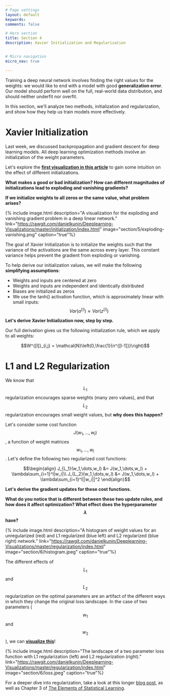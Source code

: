 ```yaml
---
# Page settings
layout: default
keywords:
comments: false

# Hero section
title: Section 4
description: Xavier Initialization and Regularization


# Micro navigation
micro_nav: true

---
```


Training a deep neural network involves finding the right values for the weights: we would like to end with a model with good **generalization error**. Our model should perform well on the full, real-world data distribution, and should neither underfit nor overfit.

In this section, we'll analyze two methods, initialization and regularization, and show how they help us train models more effectively.

# Xavier Initialization

Last week, we discussed backpropagation and gradient descent for deep learning models. All deep learning optimization methods involve an initialization of the weight parameters.

Let's explore the **[first visualization in this article](https://rawgit.com/danielkunin/Deeplearning-Visualizations/master/initialization/index.html)** to gain some intuition on the effect of different initializations.

**What makes a good or bad initialization? How can different magnitudes of initializations lead to exploding and vanishing gradients?** 
<!--
An initialization that is too large leads to the exploding gradient problem, while an initialization that is too small leads to the vanishing gradient problem.
-->

**If we initialize weights to all zeros or the same value, what problem arises?**

{% include image.html description="A visualization for the exploding and vanishing gradient problem in a deep linear network." link="https://rawgit.com/danielkunin/Deeplearning-Visualizations/master/initialization/index.html" image="section/5/exploding-vanishing.png" caption="true"%}

The goal of Xavier Initialization is to initialize the weights such that the variance of the activations are the same across every layer. This constant variance helps prevent the gradient from exploding or vanishing.

To help derive our initialization values, we will make the following **simplifying assumptions**:

  * Weights and inputs are centered at zero
  * Weights and inputs are independent and identically distributed
  * Biases are initialized as zeros
  * We use the tanh() activation function, which is approximately linear with small inputs: $$Var(a^{[l]}) \approx Var(z^{[l]})$$

**Let's derive Xavier Initialization now, step by step.**

Our full derivation gives us the following initialization rule, which we apply to all weights:

$$W^{[l]}_{i,j} = \mathcal{N}\left(0,\frac{1}{n^{[l-1]}}\right)$$

<!--
{% include image.html description="" link="" image="section/5/proof.png" caption="false"%}
-->

# L1 and L2 Regularization

We know that $$L_1$$ regularization encourages sparse weights (many zero values), and that $$L_2$$ regularization encourages small weight values, but **why does this happen?** 

Let's consider some cost function $$J(w_1,\dots,w_l)$$, a function of weight matrices $$w_1,\dots,w_l$$. Let's define the following two regularized cost functions:

$$\begin{align} 
J_{L_1}(w_1,\dots,w_l) &= J(w_1,\dots,w_l) + \lambda\sum_{i=1}^l|w_i|\\
J_{L_2}(w_1,\dots,w_l) &= J(w_1,\dots,w_l) + \lambda\sum_{i=1}^l||w_i||^2
\end{align}$$

**Let's derive the gradient updates for these cost functions.**

<!--

The update for $$w_i$$ when using $$J_{L_1}$$ is:

$$w_i^{k+1} = w_i^{k} - \underbrace{\alpha\lambda sign(w_i)}_{L_1 \text{ penalty}} - \alpha\frac{\partial J}{\partial w_i}$$


The update for $$w_i$$ when using $$J_{L_2}$$ is:

$$w_i^{k+1} = w_i^{k} - \underbrace{2\alpha\lambda w_i}_{L_2 \text{ penalty}}- \alpha\frac{\partial J}{\partial w_i}$$

-->

**What do you notice that is different between these two update rules, and how does it affect optimization? What effect does the hyperparameter $$\lambda$$ have?**

{% include image.html description="A histogram of weight values for an unregularized (red) and L1 regularized (blue left) and L2 regularized (blue right) network." link="https://rawgit.com/danielkunin/Deeplearning-Visualizations/master/regularization/index.html" image="section/6/histogram.jpeg" caption="true"%}

The different effects of $$L_1$$ and $$L_2$$ regularization on the optimal parameters are an artifact of the different ways in which they change the original loss landscape. In the case of two parameters ($$w_1$$ and $$w_2$$), we can [**visualize this**](https://rawgit.com/danielkunin/Deeplearning-Visualizations/master/regularization/index.html)! 

{% include image.html description="The landscape of a two parameter loss function with L1 regularization (left) and L2 regularization (right)." link="https://rawgit.com/danielkunin/Deeplearning-Visualizations/master/regularization/index.html" image="section/6/loss.jpeg" caption="true"%}

For a deeper dive into regularization, take a look at this longer [blog post](https://rawgit.com/danielkunin/Deeplearning-Visualizations/master/regularization/index.html), as well as Chapter 3 of [The Elements of Statistical Learning](https://web.stanford.edu/~hastie/ElemStatLearn/).

